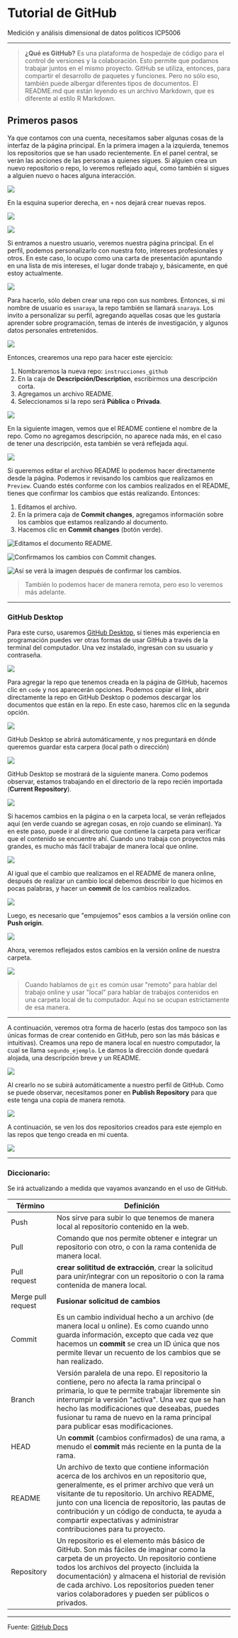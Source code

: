 # Tutorial de GitHub
Medición y análisis dimensional de datos políticos ICP5006

***

>**¿Qué es GitHub?**
Es una plataforma de hospedaje de código para el control de versiones y la colaboración. Esto permite que podamos trabajar juntos en el mismo proyecto. GitHub se utiliza, entonces, para compartir el desarrollo de paquetes y funciones. Pero no sólo eso, también puede albergar diferentes tipos de documentos. El README.md que están leyendo es un archivo Markdown, que es diferente al estilo R Markdown.

## Primeros pasos

Ya que contamos con una cuenta, necesitamos saber algunas cosas de la interfaz de la página principal. En la primera imagen a la izquierda, tenemos los repositorios que se han usado recientemente. En el panel central, se verán las acciones de las personas a quienes sigues. Si alguien crea un nuevo repositorio o repo, lo veremos reflejado aquí, como también si sigues a alguien nuevo o haces alguna interacción.

![](images/Picture1.png)

En la esquina superior derecha, en `+` nos dejará crear nuevas repos.

![](images/Picture2.png)

![](images/Picture3.png)

Si entramos a nuestro usuario, veremos nuestra página principal. En el perfil, podemos personalizarlo con nuestra foto, intereses profesionales y otros. En este caso, lo ocupo como una carta de presentación apuntando en una lista de mis intereses, el lugar donde trabajo y, básicamente, en qué estoy actualmente.

![](images/Picture4.png)

Para hacerlo, sólo deben crear una repo con sus nombres. Entonces, si mi nombre de usuario es `snaraya`, la repo también se llamará `snaraya`. Los invito a personalizar su perfil, agregando aquellas cosas que les gustaría aprender sobre programación, temas de interés de investigación, y algunos datos personales entretenidos.

![](images/Picture5.png)

Entonces, crearemos una repo para hacer este ejercicio:

1. Nombraremos la nueva repo: `instrucciones_github`
2. En la caja de **Descripción/Description**, escribirmos una descripción corta.
3. Agregamos un archivo README.
4. Seleccionamos si la repo será **Pública** o **Privada**.

![](images/Picture7.png)

En la siguiente imagen, vemos que el README contiene el nombre de la repo. Como no agregamos descripción, no aparece nada más, en el caso de tener una descripción, esta también se verá reflejada aquí. 

![](images/Picture8.png)

Si queremos editar el archivo README lo podemos hacer directamente desde la página. Podemos ir revisando los cambios que realizamos en `Preview`. Cuando estés conforme con los cambios realizados en el README, tienes que confirmar los cambios que estás realizando. Entonces:

1. Editamos el archivo.
2. En la primera caja de **Commit changes**, agregamos información sobre los cambios que estamos realizando al documento.
3. Hacemos clic en **Commit changes** (botón verde).

![Editamos el documento README.](images/Picture9.png)

![Confirmamos los cambios con **Commit changes**.](images/Picture10.png)

![Así se verá la imagen después de confirmar los cambios.](images/Picture11.png)


>También lo podemos hacer de manera remota, pero eso lo veremos más adelante.

***

### GitHub Desktop

Para este curso, usaremos [GitHub Desktop](https://desktop.github.com), si tienes más experiencia en programación puedes ver otras formas de usar GitHub a través de la terminal del computador. Una vez instalado, ingresan con su usuario y contraseña. 

![](images/Picture12.png)

Para agregar la repo que tenemos creada en la página de GitHub, hacemos clic en `code` y nos aparecerán opciones. Podemos copiar el link, abrir directamente la repo en GitHub Desktop o podemos descargar los documentos que están en la repo. En este caso, haremos clic en la segunda opción.

![](images/Picture13.png)

GitHub Desktop se abrirá automáticamente, y nos preguntará en dónde queremos guardar esta carpera (local path o dirección)

![](images/Picture14.png)

GitHub Desktop se mostrará de la siguiente manera. Como podemos observar, estamos trabajando en el directorio de la repo recién importada (**Current Repository**).

![](images/Picture15.png)

Si hacemos cambios en la página o en la carpeta local, se verán reflejados aquí (en verde cuando se agregan cosas, en rojo cuando se eliminan). Ya en este paso, puede ir al directorio que contiene la carpeta para verificar que el contenido se encuentre ahí. Cuando uno trabaja con proyectos más grandes, es mucho más fácil trabajar de manera local que online.

![](images/Picture17.png)

Al igual que el cambio que realizamos en el README de manera online, después de realizar un cambio local debemos describir lo que hicimos en pocas palabras, y hacer un **commit** de los cambios realizados. 

![](images/Picture18.png)

Luego, es necesario que "empujemos" esos cambios a la versión online con **Push origin**.

![](images/Picture19.png)

Ahora, veremos reflejados estos cambios en la versión online de nuestra carpeta.

![](images/Picture20.png)

> Cuando hablamos de `git` es común usar "remoto" para hablar del trabajo online y usar "local" para hablar de trabajos contenidos en una carpeta local de tu computador. Aquí no se ocupan estrictamente de esa manera.

***

A continuación, veremos otra forma de hacerlo (estas dos tampoco son las únicas formas de crear contenido en GitHub, pero son las más básicas e intuitivas). Creamos una repo de manera local en nuestro computador, la cual se llama `segundo_ejemplo`. Le damos la dirección donde quedará alojada, una descripción breve y un README.

![](images/Picture21.png)

Al crearlo no se subirá automáticamente a nuestro perfil de GitHub. Como se puede observar, necesitamos poner en **Publish Repository** para que este tenga una copia de manera remota.

![](images/Picture22.png)

A continuación, se ven los dos repositorios creados para este ejemplo en las repos que tengo creada en mi cuenta.

![](images/Picture23.png)

***

### Diccionario:
Se irá actualizando a medida que vayamos avanzando en el uso de GitHub.

| Término | Definición | 
| --------- | --------- | 
| Push | Nos sirve para subir lo que tenemos de manera local al repositorio contenido en la web. | 
| Pull | Comando que nos permite obtener e integrar un repositorio con otro, o con la rama contenida de manera local. | 
| Pull request | **crear solititud de extracción**, crear la solicitud para unir/integrar con un repositorio o con la rama contenida de manera local. | 
| Merge pull request | **Fusionar solicitud de cambios** | 
| Commit | Es un cambio individual hecho a un archivo (de manera local u online). Es como cuando unno guarda información, excepto que cada vez que hacemos un **commit** se crea un ID única que nos permite llevar un recuento de los cambios que se han realizado. | 
| Branch | Versión paralela de una repo. El repositorio la contiene, pero no afecta la rama principal o primaria, lo que te permite trabajar libremente sin interrumpir la versión "activa". Una vez que se han hecho las modificaciones que deseabas, puedes fusionar tu rama de nuevo en la rama principal para publicar esas modificaciones. | 
| HEAD | Un **commit** (cambios confirmados) de una rama, a menudo el **commit** más reciente en la punta de la rama. | 
| README | Un archivo de texto que contiene información acerca de los archivos en un repositorio que, generalmente, es el primer archivo que verá un visitante de tu repositorio. Un archivo README, junto con una licencia de repositorio, las pautas de contribución y un código de conducta, te ayuda a compartir expectativas y administrar contribuciones para tu proyecto. | 
| Repository | Un repositorio es el elemento más básico de GitHub. Son más fáciles de imaginar como la carpeta de un proyecto. Un repositorio contiene todos los archivos del proyecto (incluida la documentación) y almacena el historial de revisión de cada archivo. Los repositorios pueden tener varios colaboradores y pueden ser públicos o privados. | 

***

Fuente: [GitHub Docs](https://docs.github.com/es/get-started/quickstart/hello-world)
